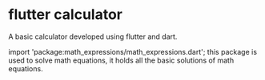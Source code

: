 # flutter calculator
 A basic calculator developed using flutter and dart.
 
 import 'package:math_expressions/math_expressions.dart';
this package is used to solve math equations, it holds all the basic solutions of math equations.
